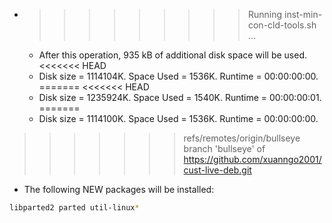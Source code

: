 * >>>>>>>>> Running inst-min-con-cld-tools.sh ...
  * After this operation, 935 kB of additional disk space will be used.
<<<<<<< HEAD
  * Disk size = 1114104K. Space Used = 1536K. Runtime = 00:00:00:00.
=======
<<<<<<< HEAD
  * Disk size = 1235924K. Space Used = 1540K. Runtime = 00:00:00:01.
=======
  * Disk size = 1114100K. Space Used = 1536K. Runtime = 00:00:00:00.
>>>>>>> refs/remotes/origin/bullseye
>>>>>>> branch 'bullseye' of https://github.com/xuanngo2001/cust-live-deb.git
  * The following NEW packages will be installed:
  ```bash
libparted2 parted util-linux*
  ```
